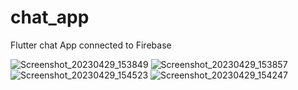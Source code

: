 # chat_app

Flutter chat App connected to Firebase

![Screenshot_20230429_153849](https://user-images.githubusercontent.com/77537415/235306242-aa10e065-5d0c-4dcb-9703-09c68462dd64.jpg)
![Screenshot_20230429_153857](https://user-images.githubusercontent.com/77537415/235306260-ff58212d-0ea8-4b03-a489-5cca0602e64f.jpg)
![Screenshot_20230429_154523](https://user-images.githubusercontent.com/77537415/235306278-223a69c7-4aa6-438a-85b6-5f39e7c17fb9.jpg)
![Screenshot_20230429_154247](https://user-images.githubusercontent.com/77537415/235306300-b1b22bd2-6d17-498a-b4e7-93e02156ddfc.jpg)

